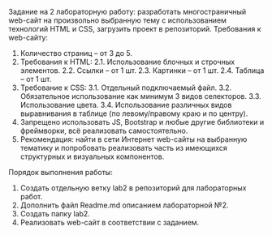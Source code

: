 Задание на 2 лабораторную работу: разработать многостраничный web-сайт на произвольно выбранную тему с использованием технологий HTML и CSS, загрузить проект в репозиторий. Требования к web-сайту:

1. Количество страниц – от 3 до 5.
2. Требования к HTML:
   2.1. Использование блочных и строчных элементов.
   2.2. Ссылки – от 1 шт.
   2.3. Картинки – от 1 шт.
   2.4. Таблица – от 1 шт.
3. Требование к CSS:
    3.1. Отдельный подключаемый файл.
   3.2. Обязательное использование как минимум 3 видов селекторов.
   3.3. Использование цвета.
   3.4. Использование различных видов выравнивания в таблице (по левому/правому краю и по центру).
4. Запрещено использовать JS, Bootstrap и любые другие библиотеки и фреймворки, всё реализовать самостоятельно.
5. Рекомендация: найти в сети Интернет web-сайты на выбранную тематику и попробовать реализовать часть из имеющихся структурных и визуальных компонентов.

Порядок выполнения работы:

1. Создать отдельную ветку lab2 в репозиторий для лабораторных работ.
2. Дополнить файл Readme.md описанием лабораторной №2.
3. Создать папку lab2.
4. Реализовать web-сайт в соответствии с заданием.

